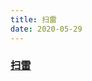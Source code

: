 ```yaml
---
title: 扫雷
date: 2020-05-29
---
```


### <a href="/mygame/mine/mine.html" target="_blank">扫雷</a>